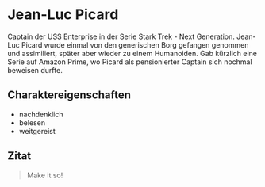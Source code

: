# Jean-Luc Picard
Captain der USS Enterprise in der Serie Stark Trek - Next Generation.
Jean-Luc Picard wurde einmal von den generischen Borg gefangen genommen und assimiliert, später aber wieder zu einem Humanoiden.
Gab kürzlich eine Serie auf Amazon Prime, wo Picard als pensionierter Captain sich nochmal beweisen durfte.

## 	Charaktereigenschaften
* nachdenklich
* belesen
* weitgereist 

## Zitat
> Make it so!